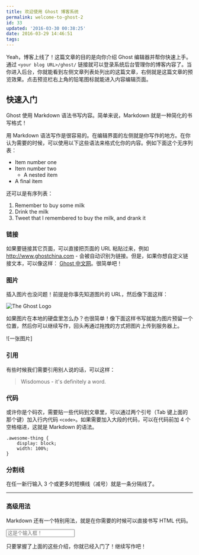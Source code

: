 ```yaml
---
title: 欢迎使用 Ghost 博客系统
permalink: welcome-to-ghost-2
id: 33
updated: '2016-03-30 00:38:25'
date: 2016-03-29 14:46:51
tags:
---
```


Yeah，博客上线了！这篇文章的目的是向你介绍 Ghost 编辑器并帮你快速上手。通过 `<your blog URL>/ghost/` 链接就可以登录系统后台管理你的博客内容了。当你进入后台，你就能看到左侧文章列表处列出的这篇文章，右侧就是这篇文章的预览效果。点击预览栏右上角的铅笔图标就能进入内容编辑页面。 

## 快速入门

Ghost 使用 Markdown 语法书写内容。简单来说，Markdown 就是一种简化的书写格式！

用 Markdown 语法写作是很容易的。在编辑界面的左侧就是你写作的地方。在你认为需要的时候，可以使用以下这些语法来格式化你的内容。例如下面这个无序列表：

* Item number one
* Item number two
    * A nested item
* A final item

还可以是有序列表：

1. Remember to buy some milk
2. Drink the milk
3. Tweet that I remembered to buy the milk, and drank it

### 链接

如果要链接其它页面，可以直接把页面的 URL 粘贴过来，例如 http://www.ghostchina.com - 会被自动识别为链接。但是，如果你想自定义链接文本，可以像这样： [Ghost 中文网](http://www.ghostchina.com)。很简单吧！

### 图片

插入图片也没问题！前提是你事先知道图片的 URL，然后像下面这样：

![The Ghost Logo](http://static.ghostchina.com/image/3/fe/34a9831916be9db1381ecb320491e.png)

如果图片在本地的硬盘里怎么办？也很简单！像下面这样书写就能为图片预留一个位置，然后你可以继续写作，回头再通过拖拽的方式把图片上传到服务器上。

![一张图片]


### 引用

有些时候我们需要引用别人说的话，可以这样：

> Wisdomous - it's definitely a word.

### 代码

或许你是个码农，需要贴一些代码到文章里，可以通过两个引号（Tab 键上面的那个键）加入行内代码 `<code>`。如果需要加入大段的代码，可以在代码前加 4 个空格缩进，这就是 Markdown 的语法。

    .awesome-thing {
        display: block;
        width: 100%;
    }

### 分割线

在任一新行输入 3 个或更多的短横线（减号）就是一条分隔线了。

---

### 高级用法

Markdown 还有一个特别用法，就是在你需要的时候可以直接书写 HTML 代码。

<input type="text" placeholder="这是个输入框！" />

只要掌握了上面的这些介绍，你就已经入门了！继续写作吧！